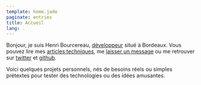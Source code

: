 ```yaml
---
template: home.jade
paginate: entries
title: Accueil
lang: .
---
```


Bonjour, je suis Henri Bourcereau, [développeur](/pages/cv) situé à Bordeaux. Vous pouvez lire mes [articles techniques](/blog/), me [laisser un message](/pages/contact) ou me retrouver sur [twitter](http://twitter.com/mmai) et [github](http://github.com/mmai).

Voici quelques projets personnels, nés de besoins réels ou simples prétextes pour tester des technologies ou des idées amusantes.
